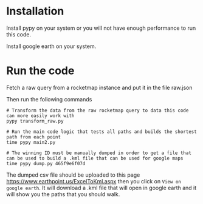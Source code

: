 # Installation

Install pypy on your system or you will not have enough performance to run this code.

Install google earth on your system.



# Run the code

Fetch a raw query from a rocketmap instance and put it in the file raw.json

Then run the following commands

```
# Transform the data from the raw rocketmap query to data this code can more easily work with
pypy transform_raw.py

# Run the main code logic that tests all paths and builds the shortest path from each point
time pypy main2.py

# The winning ID must be manually dumped in order to get a file that can be used to build a .kml file that can be used for google maps
time pypy dump.py 465f9e6f07d
```

The dumped csv file should be uploaded to this page https://www.earthpoint.us/ExcelToKml.aspx then you click on `View on google earth`. It will download a .kml file that will open in google earth and it will show you the paths that you should walk.
